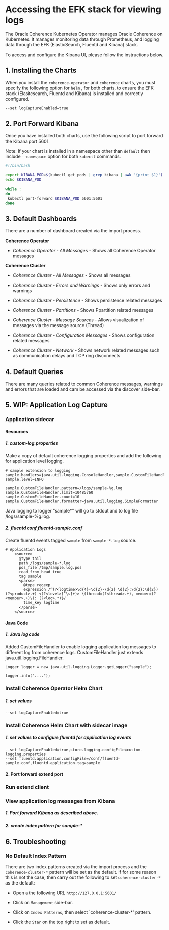 # Accessing the EFK stack for viewing logs

The Oracle Coherence Kubernetes Operator manages Oracle Coherence on Kubernetes.
It manages monitoring data through Prometheus, and logging data through the EFK
(ElasticSearch, Fluentd and Kibana) stack.

To access and configure the Kibana UI, please follow the instructions below.

## 1. Installing the Charts

When you install the `coherence-operator` and `coherence` charts, you must specify the following
option for `helm` , for both charts, to ensure the EFK stack (Elasitcsearch, Fluentd and Kibana) 
is installed and correctly configured.

```bash
--set logCaptureEnabled=true 
```

## 2. Port Forward Kibana

Once you have installed both charts, use the following script to port forward the Kibana port 5601.

Note: If your chart is installed in a namespace other than `default`
then include `--namespace` option for both `kubectl` commands.

```bash
#!/bin/bash
  
export KIBANA_POD=$(kubectl get pods | grep kibana | awk '{print $1}')
echo $KIBANA_POD

while :
do
 kubectl port-forward $KIBANA_POD 5601:5601
done

```

## 3. Default Dashboards

There are a number of dashboard created via the import process.

**Coherence Operator**

* *Coherence Operator - All Messages* - Shows all Coherence Operator messages

**Coherence Cluster**

* *Coherence Cluster - All Messages* - Shows all messages

* *Coherence Cluster - Errors and Warnings* - Shows only errors and warnings

* *Coherence Cluster - Persistence* - Shows persistence related messages 

* *Coherence Cluster - Partitions* - Shows Ppartition related messages 

* *Coherence Cluster - Message Sources* - Allows visualization of messages via the message source (Thread)

* *Coherence Cluster - Configuration Messages* - Shows configuration related messages

* *Coherence Cluster - Network* - Shows network related messages such as communication delays and TCP ring disconnects 

## 4. Default Queries

There are many queries related to common Coherence messages, warnings and errors that are 
loaded and cam be accessed via the discover side-bar.

## 5. WIP: Application Log Capture


### Application sidecar 

#### Resources

##### 1. custom-log.properties

Make a copy of default coherence logging properties and 
add the following for application level logging.

```
# sample extension to logging
sample.handlers=java.util.logging.ConsoleHandler,sample.CustomFileHandler
sample.level=INFO

sample.CustomFileHandler.pattern=/logs/sample-%g.log
sample.CustomFileHandler.limit=10485760
sample.CustomFileHandler.count=10
sample.CustomFileHandler.formatter=java.util.logging.SimpleFormatter
```

Java logging to logger "sample*" will go to stdout and to log file /logs/sample-%g.log.

##### 2. fluentd conf fluentd-sample.conf

Create fluentd events tagged `sample` from `sample-*.log` source.

```
# Application Logs
    <source>
      @type tail
      path /logs/sample-*.log
      pos_file /tmp/sample.log.pos
      read_from_head true
      tag sample
      <parse>
        @type regexp
        expression /^(?<logtime>\d{4}-\d{2}-\d{2} \d{2}:\d{2}:\d{2}) (?<product>.+) <(?<level>[^\s]+)> \(thread=(?<thread>.+), member=(?<member>.+)\): (?<log>.*)$/
        time_key logtime
      </parse>
    </source>
```

#### Java Code 

##### 1. Java log code

Added CustomFileHandler to enable logging application log messages to different log 
from coherence logs. CustomFileHandler just extends java.util.logging.FileHandler.

```
Logger logger = new java.util.logging.Logger.getLogger("sample");

logger.info("....");
```

### Install Coherence Operator Helm Chart 

##### 1. set values
```
--set logCaptureEnabled=true
```

### Install Coherence Helm Chart with sidecar image

##### 1. set values to configure fluentd for application log events
```
--set logCaptureEnabled=true,store.logging.configFile=custom-logging.properties
--set fluentd.application.configFile=/conf/fluentd-sample.conf,fluentd.application.tag=sample
```

#### 2. Port forward extend port


### Run extend client 


### View application log messages from Kibana

##### 1. Port forward Kibana as described above.

##### 2. create index pattern for sample-*


## 6. Troubleshooting

### No Default Index Pattern

There are two index patterns created via the import process and the `coherence-cluster-*` pattern
will be set as the default. If for some reason this is not the case, then carry out the following
to set `coherence-cluster-*` as the default:

* Open a the following URL `http://127.0.0.1:5601/`

* Click on `Management` side-bar.

* Click on `Index Patterns`, then select `coherence-cluster-*' pattern.

* Click the `Star` on the top right to set as default.

